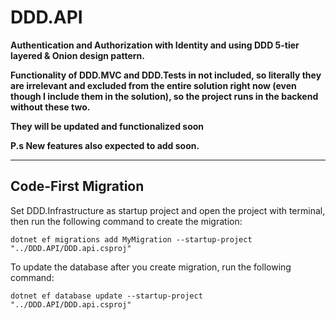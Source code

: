 # DDD.API
**Authentication and Authorization with Identity and using DDD 5-tier layered & Onion design pattern.**

**Functionality of DDD.MVC and DDD.Tests in not included, so literally they are irrelevant and excluded from the entire solution right now (even though I include them in the solution), so the project runs in the backend without these two.** 

**They will be updated and functionalized soon** 

**P.s New features also expected to add soon.**
___

## Code-First Migration 

Set DDD.Infrastructure as startup project and open the project with terminal, then run the following command to create the migration:

```
dotnet ef migrations add MyMigration --startup-project "../DDD.API/DDD.api.csproj"
```

To update the database after you create migration, run the following command:

```
dotnet ef database update --startup-project "../DDD.API/DDD.api.csproj"
```

